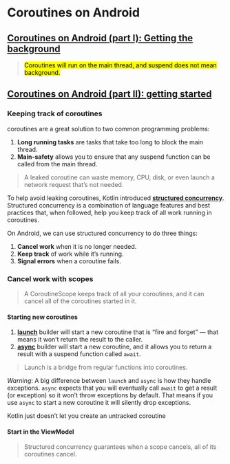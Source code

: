 # Coroutines on Android
## [Coroutines on Android (part I): Getting the background](https://medium.com/androiddevelopers/coroutines-on-android-part-i-getting-the-background-3e0e54d20bb)
> <mark>Coroutines will run on the main thread, and suspend does not mean background.</mark>

## [Coroutines on Android (part II): getting started](https://medium.com/androiddevelopers/coroutines-on-android-part-ii-getting-started-3bff117176dd)
### Keeping track of coroutines
coroutines are a great solution to two common programming problems:
1. **Long running tasks** are tasks that take too long to block the main thread.
2. **Main-safety** allows you to ensure that any suspend function can be called from the main thread.

> A leaked coroutine can waste memory, CPU, disk, or even launch a network request that’s not needed.

To help avoid leaking coroutines, Kotlin introduced [**structured concurrency**](https://kotlinlang.org/docs/coroutines-basics.html#structured-concurrency). Structured concurrency is a combination of language features and best practices that, when followed, help you keep track of all work running in coroutines.

On Android, we can use structured concurrency to do three things:
1. **Cancel work** when it is no longer needed.
2. **Keep track** of work while it’s running.
3. **Signal errors** when a coroutine fails.

### Cancel work with scopes
> A CoroutineScope keeps track of all your coroutines, and it can cancel all of the coroutines started in it.

#### Starting new coroutines
1. [**launch**](https://kotlin.github.io/kotlinx.coroutines/kotlinx-coroutines-core/kotlinx.coroutines/launch.html) builder will start a new coroutine that is “fire and forget” — that means it won’t return the result to the caller.
2. [**async**](https://kotlin.github.io/kotlinx.coroutines/kotlinx-coroutines-core/kotlinx.coroutines/async.html) builder will start a new coroutine, and it allows you to return a result with a suspend function called `await`.

> Launch is a bridge from regular functions into coroutines.

*Warning*: A big difference between `launch` and `async` is how they handle exceptions. `async` expects that you will eventually call `await` to get a result (or exception) so it won’t throw exceptions by default. That means if you use `async` to start a new coroutine it will silently drop exceptions.

Kotlin just doesn’t let you create an untracked coroutine

#### Start in the ViewModel
> Structured concurrency guarantees when a scope cancels, all of its coroutines cancel.
